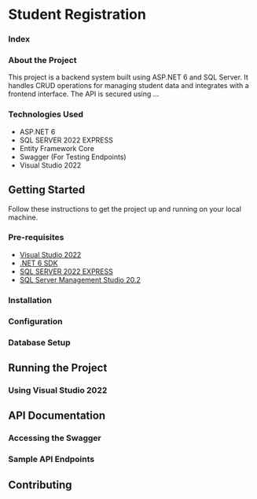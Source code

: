 <h1>Student Registration</h1>
<h3>Index</h3>
<h3>About the Project</h3>
    <p>This project is a backend system built using ASP.NET 6 and SQL Server. It handles CRUD operations for managing student data and integrates with a frontend interface. The API is secured using ...
    </p>
<h3>Technologies Used</h3>
    <ul>
        <li>ASP.NET 6</li>
        <li>SQL SERVER 2022 EXPRESS</li>
        <li>Entity Framework Core</li>
        <li>Swagger (For Testing Endpoints)</li>
        <li>Visual Studio 2022</li>
    </ul>
<h2>Getting Started</h2>
    <p>Follow these instructions to get the project up and running on your local machine.</p>
    <h3>Pre-requisites</h3>
        <ul>
            <li><a href="https://visualstudio.microsoft.com/vs/">Visual Studio 2022</a></li>
            <li><a href="https://dotnet.microsoft.com/en-us/download/dotnet/6.0">.NET 6 SDK</a></li>
            <li><a href="https://www.microsoft.com/en-us/sql-server/sql-server-downloads">SQL SERVER 2022 EXPRESS</a></li>
            <li><a href="https://learn.microsoft.com/en-us/sql/ssms/download-sql-server-management-studio-ssms?view=sql-server-ver16">SQL Server Management Studio 20.2</a></li>
        </ul>
    <h3>Installation</h3>
    <h3>Configuration</h3>
    <h3>Database Setup</h3>
<h2>Running the Project</h2>
    <h3>Using Visual Studio 2022</h3>
<h2>API Documentation</h2>
    <h3>Accessing the Swagger</h3>
    <h3>Sample API Endpoints</h3>
<h2>Contributing</h2>